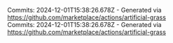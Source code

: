 Commits: 2024-12-01T15:38:26.678Z - Generated via https://github.com/marketplace/actions/artificial-grass
<br>
Commits: 2024-12-01T15:38:26.678Z - Generated via https://github.com/marketplace/actions/artificial-grass
<br>
